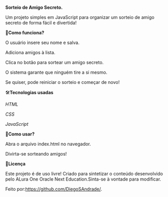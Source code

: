 **Sorteio de Amigo Secreto.**

Um projeto simples em JavaScript para organizar um sorteio de amigo secreto de forma fácil e divertida! 

🚀**Como funciona?**

O usuário insere seu nome e salva.

Adiciona amigos à lista.

Clica no botão para sortear um amigo secreto.

O sistema garante que ninguém tire a si mesmo.

Se quiser, pode reiniciar o sorteio e começar de novo!

🛠️**Tecnologias usadas**

*HTML*

*CSS*

*JavaScript*

📌**Como usar?**

Abra o arquivo index.html no navegador.

Divirta-se sorteando amigos! 


📜**Licença**

Este projeto é de uso livre! Criado para sintetizar o conteúdo desenvolvido pelo ALura One Oracle Next Education.Sinta-se à vontade para modificar. 

Feito por:https://github.com/DiegoSAndrade/.

